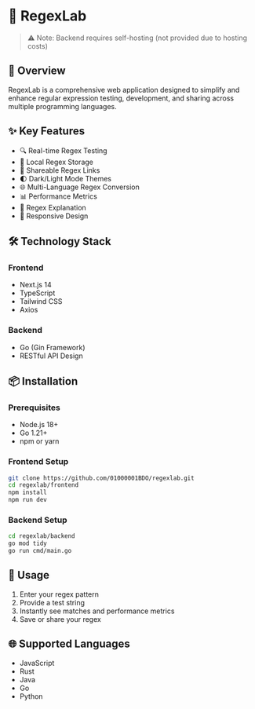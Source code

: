 # 🚀 RegexLab
> ⚠️ Note: Backend requires self-hosting (not provided due to hosting costs)

## 🌟 Overview
RegexLab is a comprehensive web application designed to simplify and enhance regular expression testing, development, and sharing across multiple programming languages.

## ✨ Key Features
- 🔍 Real-time Regex Testing
- 💾 Local Regex Storage
- 🔗 Shareable Regex Links
- 🌓 Dark/Light Mode Themes
- 🌐 Multi-Language Regex Conversion
- 📊 Performance Metrics
- 📝 Regex Explanation
- 🚀 Responsive Design

## 🛠️ Technology Stack
### Frontend
- Next.js 14
- TypeScript
- Tailwind CSS
- Axios

### Backend
- Go (Gin Framework)
- RESTful API Design

## 📦 Installation

### Prerequisites
- Node.js 18+
- Go 1.21+
- npm or yarn

### Frontend Setup
```bash
git clone https://github.com/01000001BDO/regexlab.git
cd regexlab/frontend
npm install
npm run dev
```

### Backend Setup
```bash
cd regexlab/backend
go mod tidy
go run cmd/main.go
```

## 🚀 Usage

1. Enter your regex pattern
2. Provide a test string
3. Instantly see matches and performance metrics
4. Save or share your regex

## 🌐 Supported Languages
- JavaScript
- Rust
- Java
- Go
- Python
